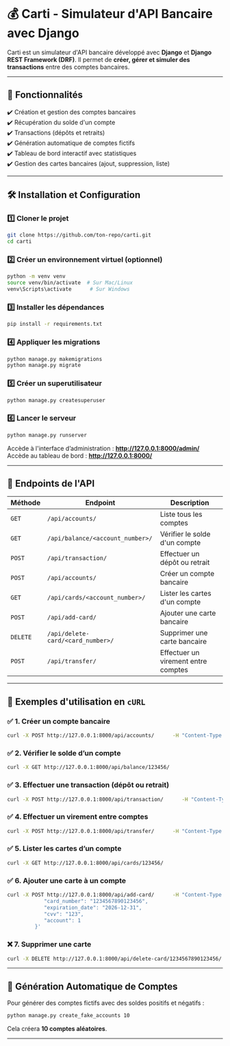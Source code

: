 # 💰 Carti - Simulateur d'API Bancaire avec Django

Carti est un simulateur d'API bancaire développé avec **Django** et **Django REST Framework (DRF)**. Il permet de **créer, gérer et simuler des transactions** entre des comptes bancaires.

---

## 🚀 Fonctionnalités

✔️ Création et gestion des comptes bancaires  
✔️ Récupération du solde d'un compte  
✔️ Transactions (dépôts et retraits)  
✔️ Génération automatique de comptes fictifs  
✔️ Tableau de bord interactif avec statistiques  
✔️ Gestion des cartes bancaires (ajout, suppression, liste)  

---

## 🛠️ Installation et Configuration

### 1️⃣ **Cloner le projet**
```bash
git clone https://github.com/ton-repo/carti.git
cd carti
```

### 2️⃣ **Créer un environnement virtuel (optionnel)**
```bash
python -m venv venv
source venv/bin/activate  # Sur Mac/Linux
venv\Scripts\activate      # Sur Windows
```

### 3️⃣ **Installer les dépendances**
```bash
pip install -r requirements.txt
```

### 4️⃣ **Appliquer les migrations**
```bash
python manage.py makemigrations
python manage.py migrate
```

### 5️⃣ **Créer un superutilisateur**
```bash
python manage.py createsuperuser
```

### 6️⃣ **Lancer le serveur**
```bash
python manage.py runserver
```
Accède à l'interface d’administration : **http://127.0.0.1:8000/admin/**  
Accède au tableau de bord : **http://127.0.0.1:8000/**  

---

## 🔗 **Endpoints de l'API**

| Méthode  | Endpoint                                         | Description                                    |
|----------|--------------------------------------------------|------------------------------------------------|
| `GET`    | `/api/accounts/`                                  | Liste tous les comptes                         |
| `GET`    | `/api/balance/<account_number>/`                   | Vérifier le solde d'un compte                   |
| `POST`   | `/api/transaction/`                                | Effectuer un dépôt ou retrait                  |
| `POST`   | `/api/accounts/`                                   | Créer un compte bancaire                       |
| `GET`    | `/api/cards/<account_number>/`                     | Lister les cartes d'un compte                  |
| `POST`   | `/api/add-card/`                                   | Ajouter une carte bancaire                    |
| `DELETE` | `/api/delete-card/<card_number>/`                  | Supprimer une carte bancaire                  |
| `POST`   | `/api/transfer/`                                   | Effectuer un virement entre comptes           |

---

## 📌 **Exemples d'utilisation en `cURL`**

### ✅ **1. Créer un compte bancaire**
```bash
curl -X POST http://127.0.0.1:8000/api/accounts/      -H "Content-Type: application/json"      -d '{"account_number": "654321", "owner": "Alice Martin", "balance": 1000, "currency": "USD"}'
```

### ✅ **2. Vérifier le solde d’un compte**
```bash
curl -X GET http://127.0.0.1:8000/api/balance/123456/
```

### ✅ **3. Effectuer une transaction (dépôt ou retrait)**
```bash
curl -X POST http://127.0.0.1:8000/api/transaction/      -H "Content-Type: application/json"      -d '{"account_number": "123456", "amount": 100}'
```

### ✅ **4. Effectuer un virement entre comptes**
```bash
curl -X POST http://127.0.0.1:8000/api/transfer/      -H "Content-Type: application/json"      -d '{"from_account": "123456", "to_account": "654321", "amount": 50}'
```

### ✅ **5. Lister les cartes d’un compte**
```bash
curl -X GET http://127.0.0.1:8000/api/cards/123456/
```

### ✅ **6. Ajouter une carte à un compte**
```bash
curl -X POST http://127.0.0.1:8000/api/add-card/      -H "Content-Type: application/json"      -d '{
            "card_number": "1234567890123456",
            "expiration_date": "2026-12-31",
            "cvv": "123",
            "account": 1
         }'
```

### ❌ **7. Supprimer une carte**
```bash
curl -X DELETE http://127.0.0.1:8000/api/delete-card/1234567890123456/
```

---

## 🎲 **Génération Automatique de Comptes**
Pour générer des comptes fictifs avec des soldes positifs et négatifs :
```bash
python manage.py create_fake_accounts 10
```
Cela créera **10 comptes aléatoires**.

---

